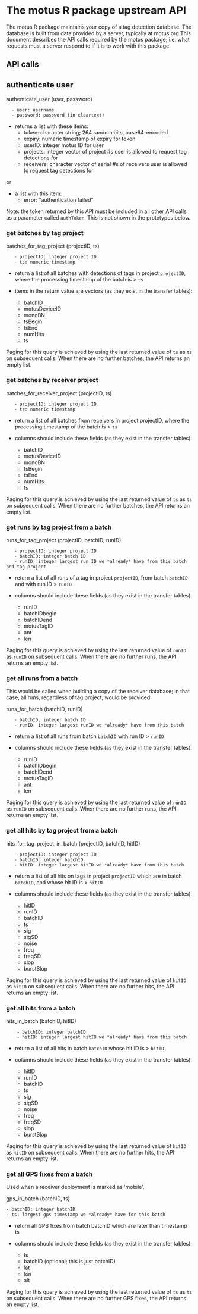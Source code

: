 # The motus R package upstream API #

The motus R package maintains your copy of a tag detection database.
The database is built from data provided by a server, typically at
motus.org This document describes the API calls required by the motus
package; i.e. what requests must a server respond to if it is to work
with this package.


## API calls ##

## authenticate user ##

   authenticate_user (user, password)

      - user: username
      - password: password (in cleartext)

   - returns a list with these items:
      - token: character string; 264 random bits, base64-encoded
      - expiry: numeric timestamp of expiry for token
      - userID: integer motus ID for user
      - projects: integer vector of project #s user is allowed to request tag detections for
      - receivers: character vector of serial #s of receivers user is allowed to request tag detections for

   or

   - a list with this item:
      - error: "authentication failed"

Note: the token returned by this API must be included in all other API
calls as a parameter called `authToken`.  This is not shown in the prototypes below.

### get batches by tag project ###

   batches_for_tag_project (projectID, ts)

       - projectID: integer project ID
       - ts: numeric timestamp

   - return a list of all batches with detections of tags in project `projectID`,
     where the processing timestamp of the batch is > `ts`

   - items in the return value are vectors (as they exist in the transfer
     tables):
      - batchID
      - motusDeviceID
      - monoBN
      - tsBegin
      - tsEnd
      - numHits
      - ts

Paging for this query is achieved by using the last returned value of `ts`
as `ts` on subsequent calls.  When there are no further batches, the API
returns an empty list.

### get batches by receiver project ###

   batches_for_receiver_project (projectID, ts)

       - projectID: integer project ID
       - ts: numeric timestamp

   - return a list of all batches from receivers in project projectID,
     where the processing timestamp of the batch is > `ts`

   - columns should include these fields (as they exist in the transfer
     tables):
      - batchID
      - motusDeviceID
      - monoBN
      - tsBegin
      - tsEnd
      - numHits
      - ts

Paging for this query is achieved by using the last returned value of `ts`
as `ts` on subsequent calls.  When there are no further batches, the API
returns an empty list.

### get runs by tag project from a batch ###

   runs_for_tag_project (projectID, batchID, runID)

       - projectID: integer project ID
       - batchID: integer batch ID
       - runID: integer largest run ID we *already* have from this batch and tag project

   - return a list of all runs of a tag in project `projectID`, from batch
     `batchID` and with run ID > `runID`

   - columns should include these fields (as they exist in the transfer
     tables):
      - runID
      - batchIDbegin
      - batchIDend
      - motusTagID
      - ant
      - len

Paging for this query is achieved by using the last returned value of `runID`
as `runID` on subsequent calls.  When there are no further runs, the API
returns an empty list.

### get all runs from a batch ###

This would be called when building a copy of the receiver database; in
that case, all runs, regardless of tag project, would be provided.

   runs_for_batch (batchID, runID)

       - batchID: integer batch ID
       - runID: integer largest runID we *already* have from this batch

   - return a list of all runs from batch `batchID` with run ID > `runID`

   - columns should include these fields (as they exist in the transfer
     tables):
      - runID
      - batchIDbegin
      - batchIDend
      - motusTagID
      - ant
      - len

Paging for this query is achieved by using the last returned value of `runID`
as `runID` on subsequent calls.  When there are no further runs, the API
returns an empty list.

### get all hits by tag project from a batch ###

   hits_for_tag_project_in_batch (projectID, batchID, hitID)

       - projectID: integer project ID
       - batchID: integer batchID
       - hitID: integer largest hitID we *already* have from this batch

   - return a list of all hits on tags in project `projectID` which are in batch `batchID`,
     and whose hit ID is > `hitID`

   - columns should include these fields (as they exist in the transfer
     tables):
      - hitID
      - runID
      - batchID
      - ts
      - sig
      - sigSD
      - noise
      - freq
      - freqSD
      - slop
      - burstSlop

Paging for this query is achieved by using the last returned value of `hitID`
as `hitID` on subsequent calls.  When there are no further hits, the API
returns an empty list.

### get all hits from a batch ###

   hits_in_batch (batchID, hitID)

        - batchID: integer batchID
        - hitID: integer largest hitID we *already* have from this batch

   - return a list of all hits in batch `batchID` whose hit ID is > `hitID`

   - columns should include these fields (as they exist in the transfer
     tables):
      - hitID
      - runID
      - batchID
      - ts
      - sig
      - sigSD
      - noise
      - freq
      - freqSD
      - slop
      - burstSlop

Paging for this query is achieved by using the last returned value of `hitID`
as `hitID` on subsequent calls.  When there are no further hits, the API
returns an empty list.

### get all GPS fixes from a batch ###
  Used when a receiver deployment is marked as 'mobile'.

  gps_in_batch (batchID, ts)

    - batchID: integer batchID
    - ts: largest gps timestamp we *already* have for this batch

   - return all GPS fixes from batch batchID which are later than timestamp ts

   - columns should include these fields (as they exist in the transfer
     tables):
     - ts
     - batchID (optional; this is just batchID)
     - lat
     - lon
     - alt

Paging for this query is achieved by using the last returned value of `ts`
as `ts` on subsequent calls.  When there are no further GPS fixes, the API
returns an empty list.
